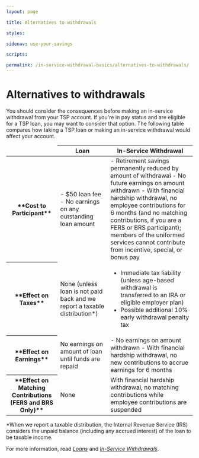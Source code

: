 ```yaml
---
layout: page

title: Alternatives to withdrawals

styles:

sidenav: use-your-savings

scripts:

permalink: /in-service-withdrawal-basics/alternatives-to-withdrawals/
---
```


# Alternatives to withdrawals

You should consider the consequences before making an in-service withdrawal from your TSP account. If you're in pay status and are eligible for a TSP loan, you may want to consider that option. The following table compares how taking a TSP loan or making an in-service withdrawal would affect your account.

<table>
<thead>
<tr>
<td>&nbsp;</td>
<th scope="col">Loan</th>
<th scope="col">In-Service Withdrawal</th>
</tr>
</thead>
<tbody>
<tr>
<th scope="row" markdown="1">**Cost to Participant**</th>
<td markdown="1">
- $50 loan fee
- No earnings on any outstanding loan amount
</td>
<td markdown="1">
- Retirement savings permanently reduced by amount of withdrawal
- No future earnings on amount withdrawn
- With financial hardship withdrawal, no employee contributions for 6 months (and no matching contributions, if you are a FERS or BRS participant); members of the uniformed services cannot contribute from incentive, special, or bonus pay
</td>
</tr>
<tr>
<th scope="row" markdown="1">**Effect on Taxes**</th>
<td markdown="1">
None (unless loan is not paid back and we report a taxable distribution*)
</td>
<td>
<ul>
<li>Immediate tax liability (unless age-based withdrawal is transferred to an IRA or eligible employer plan)</li>
<li>Possible additional 10% early withdrawal penalty tax</li>
</ul>
</td>
</tr>
<tr>
<th scope="row" markdown="1">**Effect on Earnings**</th>
<td>
No earnings on amount of loan until funds are repaid
</td>
<td markdown="1">
- No earnings on amount withdrawn
- With financial hardship withdrawal, no new contributions to accrue earnings for 6 months
</td>
</tr>
<tr>
<th scope="row" markdown="1">**Effect on Matching Contributions (FERS and BRS Only)**</th>
<td markdown="1">
None
</td>
<td>
With financial hardship withdrawal, no matching contributions while employee contributions are suspended
</td>
</tr>
</tbody>
</table>

\*When we report a taxable distribution, the Internal Revenue Service (IRS) considers the unpaid balance (including any accrued interest) of the loan to be taxable income.

For more information, read [_Loans_](https://www.tsp.gov/PDF/formspubs/tspbk04.pdf) and [_In-Service Withdrawals_](https://www.tsp.gov/PDF/formspubs/tspbk12.pdf).
